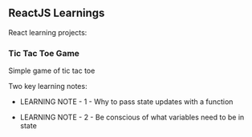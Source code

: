 ## ReactJS Learnings
React learning projects:


### Tic Tac Toe Game
Simple game of tic tac toe

Two key learning notes: 

* LEARNING NOTE - 1 - Why to pass state updates with a function

* LEARNING NOTE - 2 - Be conscious of what variables need to be in state
